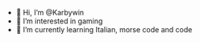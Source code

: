 - 👋 Hi, I’m @Karbywin
- 👀 I’m interested in gaming
- 🌱 I’m currently learning Italian, morse code and code
